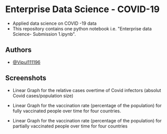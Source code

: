 
# Enterprise Data Science - COVID-19

- Applied data science on COVID -19 data
- This repository contains one python notebook i.e. "Enterprise data Science- Submission 1.ipynb".


## Authors

- [@Vipul111196](https://github.com/Vipul111196)



## Screenshots

- Linear Graph for the relative cases overtime of Covid infectors (absolut Covid cases/population size)



- Linear Graph for the vaccination rate (percentage of the population) for fully vaccinated people over time for four countries.



- Linear Graph for the vaccination rate (percentage of the population) for partially vaccinated people over time for four countries



